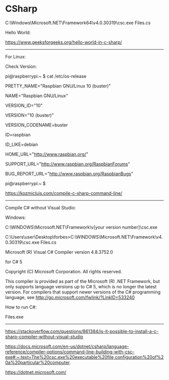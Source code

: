 # CSharp

C:\Windows\Microsoft.NET\Framework64\v4.0.30319\csc.exe Files.cs    

Hello World:

https://www.geeksforgeeks.org/hello-world-in-c-sharp/


_________________________________________________________________________

For Linux:

Check Version:


pi@raspberrypi:~ $ cat /etc/os-release

PRETTY_NAME="Raspbian GNU/Linux 10 (buster)"

NAME="Raspbian GNU/Linux"

VERSION_ID="10"

VERSION="10 (buster)"

VERSION_CODENAME=buster

ID=raspbian

ID_LIKE=debian

HOME_URL="http://www.raspbian.org/"

SUPPORT_URL="http://www.raspbian.org/RaspbianForums"

BUG_REPORT_URL="http://www.raspbian.org/RaspbianBugs"

pi@raspberrypi:~ $ 

https://kozmicluis.com/compile-c-sharp-command-line/
_____________________________________________________________________________________________________________________________________________________

Compile C# without Visual Studio:

Windows:

C:\WINDOWS\Microsoft.NET\Framework\v[your version number]\csc.exe


C:\Users\user\Desktop\forbes>C:\WINDOWS\Microsoft.NET\Framework\v4.0.30319\csc.exe Files.cs

Microsoft (R) Visual C# Compiler version 4.8.3752.0

for C# 5

Copyright (C) Microsoft Corporation. All rights reserved.

This compiler is provided as part of the Microsoft (R) .NET Framework, but only supports language versions up to C# 5, which is no longer the latest version. For compilers that support newer versions of the C# programming language, see http://go.microsoft.com/fwlink/?LinkID=533240

How to run C#:

Files.exe


__________________________________________________________________________________________________




https://stackoverflow.com/questions/861384/is-it-possible-to-install-a-c-sharp-compiler-without-visual-studio

https://docs.microsoft.com/en-us/dotnet/csharp/language-reference/compiler-options/command-line-building-with-csc-exe#:~:text=The%20csc.exe%20executable%20file,configuration%20of%20a%20particular%20computer.


https://dotnet.microsoft.com/
